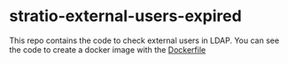 # stratio-external-users-expired

This repo contains the code to check external users in LDAP. You can see the code to create a docker image with the [Dockerfile](Dockerfile)
